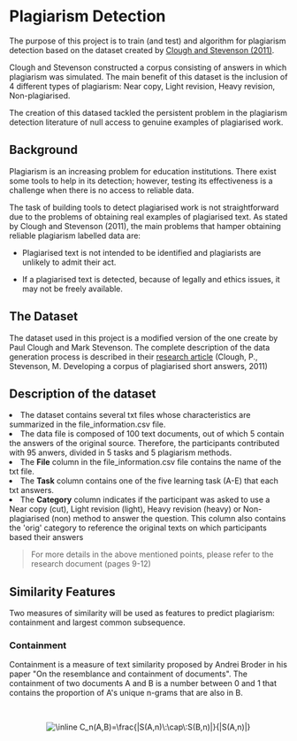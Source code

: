 # Plagiarism Detection

The purpose of this project is to train (and test) and algorithm for plagiarism detection based on the dataset created by [Clough and Stevenson (2011)](https://link.springer.com/article/10.1007/s10579-009-9112-1).

Clough and Stevenson constructed a corpus consisting of answers in which plagiarism was simulated. The main benefit of this dataset is the inclusion of 4 different types of plagiarism: Near copy, Light revision, Heavy revision, Non-plagiarised. 

The creation of this datased tackled the persistent problem in the plagiarism detection literature of null access to genuine examples of plagiarised work.

## Background

Plagiarism is an increasing problem for education institutions.  There exist some tools to help in its detection; however, testing its effectiveness is a challenge when there is no access to reliable data.

The task of building tools to detect plagiarised work is not straightforward due to the problems of obtaining real examples of plagiarised text. As stated by Clough and Stevenson (2011), the main problems that hamper obtaining reliable plagiarism labelled data are:
* Plagiarised text is not intended to be identified and plagiarists are unlikely to admit their act.

* If a plagiarised text is detected, because of legally and ethics issues, it may not be freely available.

## The Dataset

The dataset used in this project is a modified version of the one create by Paul Clough and Mark Stevenson. The complete description of the data generation process is described in their [research article](https://link.springer.com/article/10.1007/s10579-009-9112-1) (Clough, P., Stevenson, M. Developing a corpus of plagiarised short answers, 2011)

## Description of the dataset

<li> The dataset contains several txt files whose characteristics are summarized in the file_information.csv file. </li>
<li> The data file is composed of 100 text documents, out of which 5 contain the answers of the original source. Therefore, the participants contributed with 95 anwers, divided in 5 tasks and 5 plagiarism methods. </li>
<li> The <b>File</b> column in the file_information.csv file contains the name of the txt file. </li>
<li> The <b>Task</b> column contains one of the five learning task (A-E) that each txt answers. </li>
<li> The <b>Category</b> column indicates if the participant was asked to use a Near copy (cut), Light revision (light), Heavy revision (heavy) or Non-plagiarised (non) method to answer the question. This column also contains the 'orig' category to reference the original texts on which participants based their answers</li>

>For more details in the above mentioned points, please refer to the research document (pages 9-12)

## Similarity Features

Two measures of similarity will be used as features to predict plagiarism: containment and largest common subsequence.

### Containment

Containment is a measure of text similarity proposed by Andrei Broder in his paper "On the resemblance and containment of documents".
The containment of two documents A and B is a number between 0 and 1 that contains the proportion of A's unique n-grams that are also in B.

</br>
<p align="center">
<img src="https://latex.codecogs.com/png.image?\dpi{150}&space;\inline&space;C_n(A,B)=\frac{|S(A,n)\:\cap\:S(B,n)|}{|S(A,n)|}" title="\inline C_n(A,B)=\frac{|S(A,n)\:\cap\:S(B,n)|}{|S(A,n)|}" />
</p>
